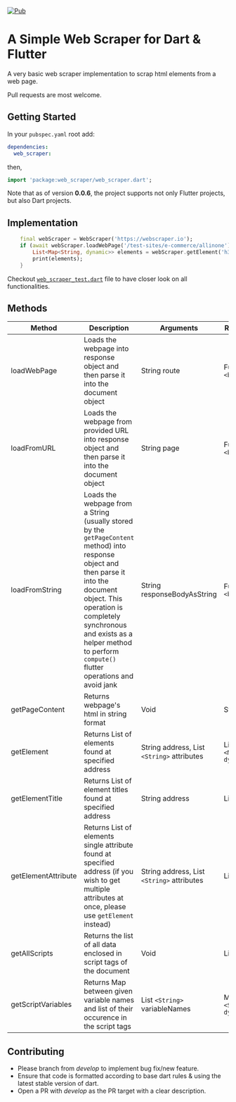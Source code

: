 [![Pub](https://img.shields.io/pub/v/web_scraper.svg)](https://pub.dev/packages/web_scraper)

# A Simple Web Scraper for Dart & Flutter

A very basic web scraper implementation to scrap html elements from a web page.

Pull requests are most welcome.

## Getting Started

In your `pubspec.yaml` root add:

```yaml
dependencies:
  web_scraper:
```

then,

```dart
import 'package:web_scraper/web_scraper.dart';
```

Note that as of version **0.0.6**, the project supports not only Flutter projects, but also Dart projects.

## Implementation

```dart
    final webScraper = WebScraper('https://webscraper.io');
    if (await webScraper.loadWebPage('/test-sites/e-commerce/allinone')) {
        List<Map<String, dynamic>> elements = webScraper.getElement('h3.title > a.caption', ['href']);
        print(elements);
    }
```

Checkout [`web_scraper_test.dart`](/test/web_scraper_test.dart) file to have closer look on all functionalities.

## Methods

| Method | Description | Arguments | Return Type
|---|---|---|---|
| loadWebPage | Loads the webpage into response object and then parse it into the document object | String route | Future `<bool>` |
| loadFromURL | Loads the webpage from provided URL into response object and then parse it into the document object | String page | Future `<bool>` |
| loadFromString | Loads the webpage from a String (usually stored by the `getPageContent` method) into response object and then parse it into the document object. This operation is completely synchronous and exists as a helper method to perform `compute()` flutter operations and avoid jank | String responseBodyAsString | Future `<bool>` |
| getPageContent | Returns webpage's html in string format | Void | String body |
| getElement | Returns List of elements found at specified address | String address, List `<String>` attributes | List `<Map<String, dynamic>>` |
| getElementTitle | Returns List of element titles found at specified address | String address | List `<String>` |
| getElementAttribute | Returns List of elements single attribute found at specified address (if you wish to get multiple attributes at once, please use `getElement` instead) | String address, List `<String>` attributes | List `<String>` |
| getAllScripts | Returns the list of all data enclosed in script tags of the document | Void | List `<String>` |
| getScriptVariables | Returns Map between given variable names and list of their occurence in the script tags | List `<String>` variableNames | Map `<String, dynamic>` |

## Contributing

- Please branch from _develop_ to implement bug fix/new feature.
- Ensure that code is formatted according to base dart rules & using the latest stable version of dart.
- Open a PR with _develop_ as the PR target with a clear description.
